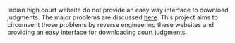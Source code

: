 Indian high court website do not provide an easy way interface to download judgments. The major problems are discussed <a href='http://lawandotherthings.blogspot.com/2009/02/e-legal-government-efforts-shortcomings.html'>here</a>. This project aims to circumvent those problems by reverse engineering these websites and providing an easy interface for downloading court judgments.
